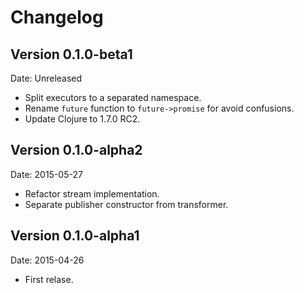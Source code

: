 # Changelog #

## Version 0.1.0-beta1 ##

Date: Unreleased

- Split executors to a separated namespace.
- Rename `future` function to `future->promise` for avoid confusions.
- Update Clojure to 1.7.0 RC2.

## Version 0.1.0-alpha2 ##

Date: 2015-05-27

- Refactor stream implementation.
- Separate publisher constructor from transformer.


## Version 0.1.0-alpha1 ##

Date: 2015-04-26

- First relase.
